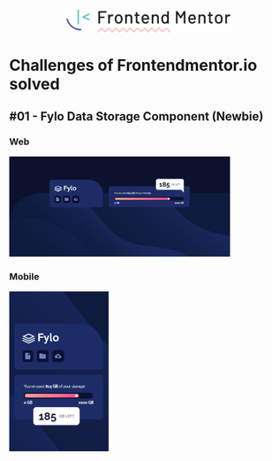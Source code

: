 <p align="center">
   <img src="readme-img/logo.svg" width="300"/>
</p>

# Challenges of Frontendmentor.io solved

## #01 - Fylo Data Storage Component (Newbie)

### Web
<img src="readme-img/01-fylo-data-storage-component-web.png" width="400px"/>

### Mobile
<img src="readme-img/01-fylo-data-storage-component-mobile.png" width="180px"/>